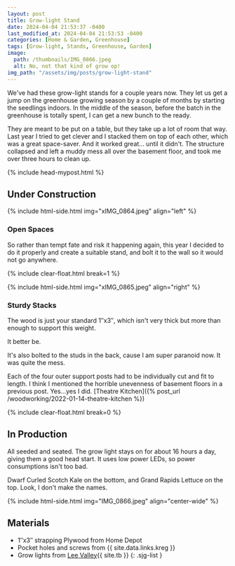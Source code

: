 ```yaml
---
layout: post
title: Grow-light Stand
date: 2024-04-04 21:53:37 -0400
last_modified_at: 2024-04-04 21:53:53 -0400
categories: [Home & Garden, Greenhouse]
tags: [Grow-light, Stands, Greenhouse, Garden]
image:
  path: /thumbnails/IMG_0866.jpeg
  alt: No, not that kind of grow op!
img_path: "/assets/img/posts/grow-light-stand"
---
```


We've had these grow-light stands for a couple years now.  They let us get a jump on the greenhouse growing season by a couple of months by starting the seedlings indoors.  In the middle of the season, before the batch in the greenhouse is totally spent, I can get a new bunch to the ready.

They are meant to be put on a table, but they take up a lot of room that way.  Last year I tried to get clever and I stacked them on top of each other, which was a great space-saver.  And it worked great... until it didn't.  The structure collapsed and left a muddy mess all over the basement floor, and took me over three hours to clean up.

{% include head-mypost.html %}

## Under Construction

{% include html-side.html img="xIMG_0864.jpeg" align="left" %}

### Open Spaces

So rather than tempt fate and risk it happening again, this year I decided to do it properly and create a suitable stand, and bolt it to the wall so it would not go anywhere.

{% include clear-float.html break=1 %}

{% include html-side.html img="xIMG_0865.jpeg" align="right" %}

### Sturdy Stacks

The wood is just your standard 1&Prime;x3&Prime;, which isn't very thick but more than enough to support this weight.  

It better be.

It's also bolted to the studs in the back, cause I am super paranoid now.  It was quite the mess.

Each of the four outer support posts had to be individually cut and fit to length.  I think I mentioned the horrible unevenness of basement floors in a previous post.  Yes...yes I did.  [Theatre Kitchen]({% post_url /woodworking/2022-01-14-theatre-kitchen %})

{% include clear-float.html break=0 %}

## In Production

All seeded and seated.  The grow light stays on for about 16 hours a day, giving them a good head start.  It uses low power LEDs, so power consumptions isn't too bad.

Dwarf Curled Scotch Kale on the bottom, and Grand Rapids Lettuce on the top.  Look, I don't make the names.

{% include html-side.html img="IMG_0866.jpeg" align="center-wide" %}

## Materials

- 1&Prime;x3&Prime; strapping Plywood from Home Depot
- Pocket holes and screws from {{ site.data.links.kreg }}
- Grow lights from [Lee Valley](https://www.leevalley.com/en-ca/shop/garden/planting/grow-lights/76513-floralight-t5-led-full-spectrum-tabletop-grow-light-stand?item=PK450){{ site.tb }}
{: .sjg-list }
